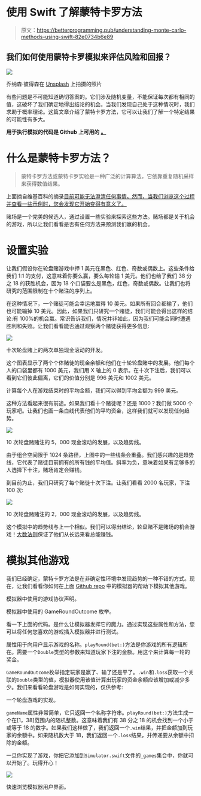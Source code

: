 # 使用 Swift 了解蒙特卡罗方法

> 原文：<https://betterprogramming.pub/understanding-monte-carlo-methods-using-swift-82e0734b6e89>

## 我们如何使用蒙特卡罗模拟来评估风险和回报？

![](img/f6433300e56db858f0d3131214567601.png)

乔纳森·彼得森在 [Unsplash](https://unsplash.com/s/photos/casino?utm_source=unsplash&utm_medium=referral&utm_content=creditCopyText) 上拍摄的照片

有些问题是不可能知道确切答案的。它们涉及随机变量，不能保证每次都有相同的值，这破坏了我们确定地得出结论的机会。当我们发现自己处于这种情况时，我们求助于概率理论。这篇文章介绍了蒙特卡罗方法，它可以让我们了解一个特定结果的可能性有多大。

**用于执行模拟的代码是 Github** **上可用的** [**。**](https://github.com/JimmyMAndersson/MonteCarloAnalysis)

# 什么是蒙特卡罗方法？

> 蒙特卡罗方法或蒙特卡罗实验是一种广泛的计算算法，它依靠重复随机采样来获得数值结果。

上面摘自维基百科的摘录[目前可能无法澄清任何事情。然而，当我们浏览这个过程并查看一些示例时，您会发现它开始变得有意义了。](https://en.wikipedia.org/wiki/Monte_Carlo_method)

赌场是一个完美的候选人，通过设置一些实验来探索这些方法。赌场都是关于机会的游戏，所以让我们看看是否有任何方法来预测我们赢的机会。

# 设置实验

让我们假设你在轮盘赌游戏中押 1 美元在黑色、红色、奇数或偶数上。这些条件给我们 1:1 的支付，这意味着你要么赢，要么每轮输 1 美元。他们也给了我们 38 分之 18 的获胜机会，因为 18 个口袋要么是黑色，红色，奇数或偶数。让我们也将研究的范围限制在十个赌注的序列上。

在这种情况下，一个赌徒可能会幸运地赢得 10 美元。如果所有回合都输了，他们也可能输掉 10 美元。因此，如果我们只研究一个赌徒，我们可能会得出这样的结论:有 100%的机会赢。常识告诉我们，情况并非如此，因为我们可能会同时遭遇胜利和失败。让我们看看能否通过观察两个赌徒获得更多信息:

![](img/58b37a82b7c86d4b4586dadc32c9055c.png)

十次轮盘赌上的两次单独现金滚动的开发。

这个图表显示了两个个体赌徒的现金余额和他们在十轮轮盘赌中的发展。他们每个人的口袋里都有 1000 美元，我们用 X 轴上的 0 表示。在十次下注后，我们可以看到它们彼此偏离，它们的价值分别是 996 美元和 1002 美元。

计算每个人在游戏结束时的平均金额，我们可以得到平均金额为 999 美元。

这种方法看起来很有前途。如果我们看十个赌徒呢？还是 1000？我们做 5000 个玩家吧。让我们也画一条白线代表他们的平均资金，这样我们就可以发现任何趋势。

![](img/b9d777702d145732db16618303477c2a.png)

10 次轮盘赌赌注的 5，000 现金滚动的发展，以及趋势线。

由于组合空间限于 1024 条路径，上图中的一些线条会重叠。我们感兴趣的是趋势线，它代表了赌徒目前拥有的所有钱的平均值。斜率为负，意味着如果有足够多的人选择下十注，赌场肯定会赚钱。

到目前为止，我们只研究了每个赌徒十次下注。让我们看看 2000 名玩家，下注 100 次:

![](img/cdd0bc2e46a57a8bd95137e767367062.png)

10 次轮盘赌赌注的 2，000 现金滚动的发展，以及趋势线。

这个模拟中的趋势线与上一个相似。我们可以得出结论，轮盘赌不是赌场的机会游戏！[大数法则](https://en.wikipedia.org/wiki/Law_of_large_numbers)保证了他们从长远来看总能赚钱。

# 模拟其他游戏

我们已经确定，蒙特卡罗方法是在非确定性环境中发现趋势的一种不错的方式。现在，让我们看看你如何在上面 [Github repo](https://github.com/JimmyMAndersson/MonteCarloAnalysis) 中的模拟器的帮助下模拟其他游戏。

模拟器中使用的游戏协议声明。

模拟器中使用的 GameRoundOutcome 枚举。

看一下上面的代码。是什么让模拟器发挥它的魔力。通过实现这些属性和方法，您可以将任何您喜欢的游戏插入模拟器并进行测试。

属性用于向用户显示游戏的名称。`playRound(bet:)`方法是你游戏的所有逻辑所在。需要一个`Double`类型的参数来知道玩家下注的金额。用这个来计算每一轮的奖金。

`GameRoundOutcome`枚举指定玩家是赢了、输了还是平了。`.win`和`.loss`获取一个关联的`Double`类型的值，模拟器使用该值计算出玩家的资金余额应该增加或减少多少。我们来看看轮盘游戏是如何实现的，仅供参考:

一个轮盘游戏的实现。

`gameName`属性非常简单，它只返回一个名称字符串。`playRound(bet:)`方法生成一个在[1，38]范围内的随机整数。这意味着我们有 38 分之 18 的机会找到一个小于或等于 18 的数字。如果我们这样做了，我们返回一个`.win`结果，并把金额加到玩家的余额中。如果随机数大于 18，我们返回一个`.loss`结果，并传递要从余额中扣除的金额。

一旦你实现了游戏，你把它添加到`Simulator.swift`文件的`_games`集合中，你就可以开始了。玩得开心！

![](img/5198db70ca4de9b39225a1d4d2b7560e.png)

快速浏览模拟器用户界面。